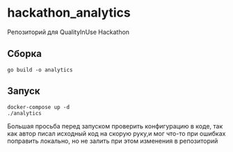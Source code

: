 # hackathon_analytics

Репозиторий для QualityInUse Hackathon

## Сборка
```
go build -o analytics
```

## Запуск
```
docker-compose up -d
./analytics
```

Большая просьба перед запуском проверить конфигурацию в коде, так как автор писал исходный код на скорую руку,и мог что-то при ошибках поправить локально, но не залить при этом изменения в репозиторий